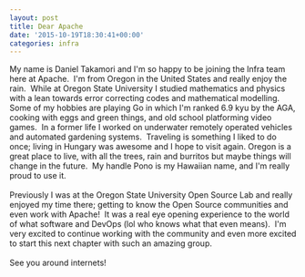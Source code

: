 ```yaml
---
layout: post
title: Dear Apache
date: '2015-10-19T18:30:41+00:00'
categories: infra
---
```

My name is Daniel Takamori and I'm so happy to be joining the Infra team here at Apache.&nbsp; I'm from Oregon in the United States and really enjoy the rain.&nbsp; While at Oregon State University I studied mathematics and physics with a lean towards error correcting codes and mathematical modelling.&nbsp; Some of my hobbies are playing Go in which I'm ranked 6.9 kyu by the AGA, cooking with eggs and green things, and old school platforming video games.&nbsp; In a former life I worked on underwater remotely operated vehicles and automated gardening systems.&nbsp; Traveling is something I liked to do once; living in Hungary was awesome and I hope to visit again. Oregon is a great place to live, with all the trees, rain and burritos but maybe things will change in the future.&nbsp; My handle Pono is my Hawaiian name, and I'm really proud to use it.<br /><br />Previously I was at the Oregon State University Open Source Lab and really enjoyed my time there; getting to know the Open Source communities and even work with Apache!&nbsp; It was a real eye opening experience to the world of what software and DevOps (lol who knows what that even means).&nbsp; I'm very excited to continue working with the community and even more excited to start this next chapter with such an amazing group.<br /><br />See you around internets!<br />
